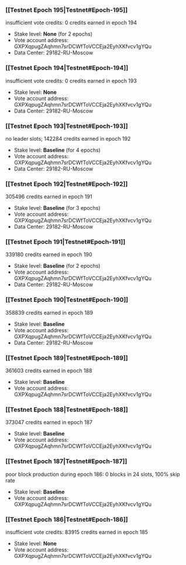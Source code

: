### [[Testnet Epoch 195|Testnet#Epoch-195]]
insufficient vote credits: 0 credits earned in epoch 194
* Stake level: **None** (for 2 epochs)
* Vote account address: GXPXqpugZAqhmn7srDCWfToVCCEja2EyhXKfvcv1gYQu
* Data Center: 29182-RU-Moscow
### [[Testnet Epoch 194|Testnet#Epoch-194]]
insufficient vote credits: 0 credits earned in epoch 193
* Stake level: **None**
* Vote account address: GXPXqpugZAqhmn7srDCWfToVCCEja2EyhXKfvcv1gYQu
* Data Center: 29182-RU-Moscow
### [[Testnet Epoch 193|Testnet#Epoch-193]]
no leader slots; 142284 credits earned in epoch 192
* Stake level: **Baseline** (for 4 epochs)
* Vote account address: GXPXqpugZAqhmn7srDCWfToVCCEja2EyhXKfvcv1gYQu
* Data Center: 29182-RU-Moscow
### [[Testnet Epoch 192|Testnet#Epoch-192]]
305496 credits earned in epoch 191
* Stake level: **Baseline** (for 3 epochs)
* Vote account address: GXPXqpugZAqhmn7srDCWfToVCCEja2EyhXKfvcv1gYQu
* Data Center: 29182-RU-Moscow
### [[Testnet Epoch 191|Testnet#Epoch-191]]
339180 credits earned in epoch 190
* Stake level: **Baseline** (for 2 epochs)
* Vote account address: GXPXqpugZAqhmn7srDCWfToVCCEja2EyhXKfvcv1gYQu
* Data Center: 29182-RU-Moscow
### [[Testnet Epoch 190|Testnet#Epoch-190]]
358839 credits earned in epoch 189
* Stake level: **Baseline**
* Vote account address: GXPXqpugZAqhmn7srDCWfToVCCEja2EyhXKfvcv1gYQu
* Data Center: 29182-RU-Moscow
### [[Testnet Epoch 189|Testnet#Epoch-189]]
361603 credits earned in epoch 188
* Stake level: **Baseline**
* Vote account address: GXPXqpugZAqhmn7srDCWfToVCCEja2EyhXKfvcv1gYQu
### [[Testnet Epoch 188|Testnet#Epoch-188]]
373047 credits earned in epoch 187
* Stake level: **Baseline**
* Vote account address: GXPXqpugZAqhmn7srDCWfToVCCEja2EyhXKfvcv1gYQu
### [[Testnet Epoch 187|Testnet#Epoch-187]]
poor block production during epoch 186: 0 blocks in 24 slots, 100% skip rate 
* Stake level: **Baseline**
* Vote account address: GXPXqpugZAqhmn7srDCWfToVCCEja2EyhXKfvcv1gYQu
### [[Testnet Epoch 186|Testnet#Epoch-186]]
insufficient vote credits: 83915 credits earned in epoch 185
* Stake level: **None**
* Vote account address: GXPXqpugZAqhmn7srDCWfToVCCEja2EyhXKfvcv1gYQu
